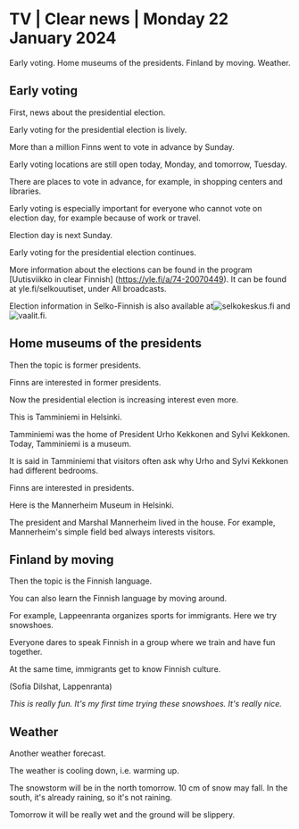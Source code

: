 # TV \| Clear news \| Monday 22 January 2024

Early voting. Home museums of the presidents. Finland by moving. Weather.

## Early voting

First, news about the presidential election.

Early voting for the presidential election is lively.

More than a million Finns went to vote in advance by Sunday.

Early voting locations are still open today, Monday, and tomorrow, Tuesday.

There are places to vote in advance, for example, in shopping centers and libraries.

Early voting is especially important for everyone who cannot vote on election day, for example because of work or travel.

Election day is next Sunday.

Early voting for the presidential election continues.

More information about the elections can be found in the program [Uutisviikko in clear Finnish] (https://yle.fi/a/74-20070449). It can be found at yle.fi/selkouutiset, under All broadcasts.

Election information in Selko-Finnish is also available at![selkokeskus.fi](https://selkokeskus.fi/) and![vaalit.fi](https://vaalit.fi/etusivu).

## Home museums of the presidents

Then the topic is former presidents.

Finns are interested in former presidents.

Now the presidential election is increasing interest even more.

This is Tamminiemi in Helsinki.

Tamminiemi was the home of President Urho Kekkonen and Sylvi Kekkonen. Today, Tamminiemi is a museum.

It is said in Tamminiemi that visitors often ask why Urho and Sylvi Kekkonen had different bedrooms.

Finns are interested in presidents.

Here is the Mannerheim Museum in Helsinki.

The president and Marshal Mannerheim lived in the house. For example, Mannerheim's simple field bed always interests visitors.

## Finland by moving

Then the topic is the Finnish language.

You can also learn the Finnish language by moving around.

For example, Lappeenranta organizes sports for immigrants. Here we try snowshoes.

Everyone dares to speak Finnish in a group where we train and have fun together.

At the same time, immigrants get to know Finnish culture.

(Sofia Dilshat, Lappenranta)

*This is really fun. It's my first time trying these snowshoes. It's really nice.*

## Weather

Another weather forecast.

The weather is cooling down, i.e. warming up.

The snowstorm will be in the north tomorrow. 10 cm of snow may fall. In the south, it's already raining, so it's not raining.

Tomorrow it will be really wet and the ground will be slippery.
